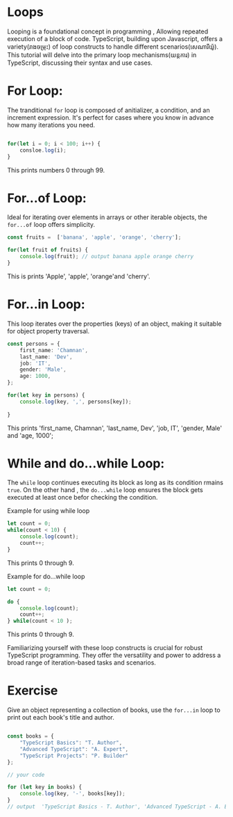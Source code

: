 # Loops 

Looping is a foundational concept in programming , Allowing repeated execution of a block of code. TypeScript, building upon Javascript, offers a variety(រាងចម្រុះ) of loop constructs to handle different scenarios(សេណារីយ៉ូ).
This tutorial will delve into the primary loop mechanisms(យន្តការ) in TypeScript, discussing their syntax and use cases.

# For Loop:

The tranditional `for` loop is composed of anitializer, a condition, and an increment expression. It's perfect for cases where you know in advance how many iterations you need.

```ts

for(let i = 0; i < 100; i++) {
    consloe.log(i);
}

```
This prints numbers 0 through 99.

# For...of Loop: 

Ideal for iterating over elements in arrays or other iterable objects, the `for...of` loop offers simplicity.

```ts
const fruits =  ['banana', 'apple', 'orange', 'cherry'];

for(let fruit of fruits) {
    console.log(fruit); // output banana apple orange cherry
}


```
This is prints 'Apple', 'apple', 'orange'and 'cherry'.

# For...in Loop:

This loop iterates over the properties (keys) of an object, making it suitable for object property traversal.

```ts
const persons = {
    first_name: 'Chamnan',
    last_name: 'Dev',
    job: 'IT',
    gender: 'Male',
    age: 1000,
};

for(let key in persons) {
    console.log(key, ',', persons[key]);
    
}

```

This prints 'first_name, Chamnan', 'last_name, Dev', 'job, IT', 'gender, Male' and 'age, 1000';

# While and do...while Loop:

The `while` loop continues executing its block as long as its condition rmains `true`. On the other hand , the `do...while` loop ensures the block gets executed at least once befor checking the condition.


Example for using while loop
```ts
let count = 0;
while(count < 10) {
    console.log(count);
    count++;
}

```
This prints 0 through 9.

Example for do...while loop

```ts
let count = 0;

do {
    console.log(count);
    count++;
} while(count < 10 );

```

This prints 0 through 9.

Familiarizing yourself with these loop constructs is crucial for robust TypeScript programming. They offer the versatility and power to address a broad range of iteration-based tasks and scenarios.


# Exercise 

Give an object representing a collection of books, use the `for...in` loop to print out each book's title and author.

```ts

const books = {
    "TypeScript Basics": "T. Author",
    "Advanced TypeScript": "A. Expert",
    "TypeScript Projects": "P. Builder"
};

// your code 

for (let key in books) {
    console.log(key, '-', books[key]);
}
// output  'TypeScript Basics - T. Author', 'Advanced TypeScript - A. Expert' and 'TypeScript Projects -  P. Builder'.

```




